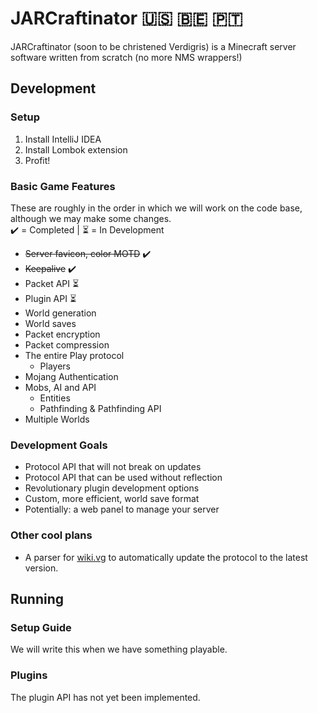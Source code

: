 # JARCraftinator 🇺🇸 🇧🇪 🇵🇹 #

JARCraftinator (soon to be christened Verdigris) is a Minecraft server software written from scratch (no more NMS wrappers!)

## Development
### Setup
1. Install IntelliJ IDEA
2. Install Lombok extension
3. Profit!

### Basic Game Features
These are roughly in the order in which we will work on the code base, although we may make some changes.  
:heavy_check_mark: = Completed | :hourglass_flowing_sand: = In Development

- ~~Server favicon, color MOTD~~ :heavy_check_mark:
- ~~Keepalive~~ :heavy_check_mark:
- Packet API :hourglass_flowing_sand:
- Plugin API :hourglass_flowing_sand:
- World generation
- World saves
- Packet encryption
- Packet compression
- The entire Play protocol
  - Players
- Mojang Authentication
- Mobs, AI and API
  - Entities
  - Pathfinding & Pathfinding API
- Multiple Worlds

### Development Goals
- Protocol API that will not break on updates
- Protocol API that can be used without reflection
- Revolutionary plugin development options
- Custom, more efficient, world save format
- Potentially: a web panel to manage your server

### Other cool plans
- A parser for [wiki.vg](http://wiki.vg/) to automatically update the protocol to the latest version.

## Running
### Setup Guide
We will write this when we have something playable.

### Plugins
The plugin API has not yet been implemented.
